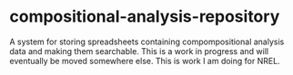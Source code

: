 # compositional-analysis-repository
A system for storing spreadsheets containing compompositional analysis data and making them searchable. This is a work
in progress and will eventually be moved somewhere else. This is work I am doing for NREL.
